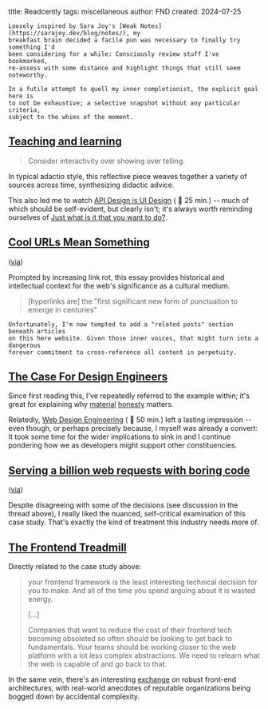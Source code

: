 title: Readcently
tags: miscellaneous
author: FND
created: 2024-07-25

```intro
Loosely inspired by Sara Joy's [Weak Notes](https://sarajoy.dev/blog/notes/), my
breakfast brain decided a facile pun was necessary to finally try something I'd
been considering for a while: Consciously review stuff I've bookmarked,
re-assess with some distance and highlight things that still seem noteworthy.
```

```aside compact
In a futile attempt to quell my inner completionist, the explicit goal here is
to not be exhaustive; a selective snapshot without any particular criteria,
subject to the whims of the moment.
```


## [Teaching and learning](https://adactio.com/journal/21267)

> Consider interactivity over showing over telling.

In typical adactio style, this reflective piece weaves together a variety of
sources across time, synthesizing didactic advice.

This also led me to watch
[API Design is UI Design](https://www.youtube.com/watch?v=g92XUzc1OHY) ( 📼 25
min.) -- much of which should be self-evident, but clearly isn't; it's always
worth reminding ourselves of
[Just what is it that you want to do?](https://adactio.com/journal/7774).


## [Cool URLs Mean Something](https://thehistoryoftheweb.com/cool-urls-mean-something/)

([via](https://toot.cafe/@bkardell/112841585648520771))

Prompted by increasing link rot, this essay provides historical and intellectual
context for the web's significance as a cultural medium.

> [hyperlinks are] the "first significant new form of punctuation to emerge in
> centuries"

```aside compact
Unfortunately, I'm now tempted to add a "related posts" section beneath articles
on this here website. Given those inner voices, that might turn into a dangerous
forever commitment to cross-reference all content in perpetuity.
```


## [The Case For Design Engineers](https://blog.jim-nielsen.com/2024/the-case-for-design-engineers-pt-ii/)

Since first reading this, I've repeatedly referred to the example within; it's
great for explaining why
[material](https://alistapart.com/article/material-honesty-on-the-web/)
[honesty](https://resilientwebdesign.com/chapter2/#material%20honesty) matters.

Relatedly, [Web Design Engineering](https://www.youtube.com/watch?v=su6WA0kUUJE)
( 📼 50 min.) left a lasting impression -- even though, or perhaps precisely
because, I myself was already a convert: It took some time for the wider
implications to sink in and I continue pondering how we as developers might
support other constituencies.


## [Serving a billion web requests with boring code](https://notes.billmill.org/blog/2024/06/Serving_a_billion_web_requests_with_boring_code.html)

([via](https://social.polotek.net/@polotek/112759037986658108))

Despite disagreeing with some of the decisions (see discussion in the thread
above), I really liked the nuanced, self-critical examination of this case
study. That's exactly the kind of treatment this industry needs more of.


## [The Frontend Treadmill](https://polotek.net/posts/the-frontend-treadmill/)

Directly related to the case study above:

> your frontend framework is the least interesting technical decision for you to
> make. And all of the time you spend arguing about it is wasted energy.
>
> […]
>
> Companies that want to reduce the cost of their frontend tech becoming
> obsoleted so often should be looking to get back to fundamentals. Your teams
> should be working closer to the web platform with a lot less complex
> abstractions. We need to relearn what the web is capable of and go back to
> that.

In the same vein, there's an interesting
[exchange](https://toot.cafe/@slightlyoff/112761578592242458) on robust
front-end architectures, with real-world anecdotes of reputable organizations
being bogged down by accidental complexity.

